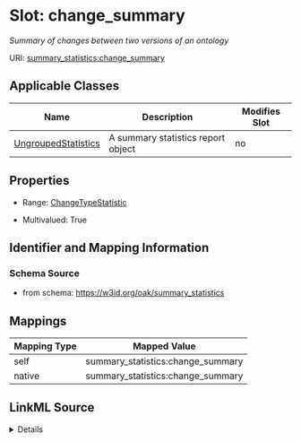 

# Slot: change_summary


_Summary of changes between two versions of an ontology_





URI: [summary_statistics:change_summary](https://w3id.org/oaklib/summary_statistics.change_summary)



<!-- no inheritance hierarchy -->





## Applicable Classes

| Name | Description | Modifies Slot |
| --- | --- | --- |
| [UngroupedStatistics](UngroupedStatistics.md) | A summary statistics report object |  no  |







## Properties

* Range: [ChangeTypeStatistic](ChangeTypeStatistic.md)

* Multivalued: True





## Identifier and Mapping Information







### Schema Source


* from schema: https://w3id.org/oak/summary_statistics




## Mappings

| Mapping Type | Mapped Value |
| ---  | ---  |
| self | summary_statistics:change_summary |
| native | summary_statistics:change_summary |




## LinkML Source

<details>
```yaml
name: change_summary
description: Summary of changes between two versions of an ontology
from_schema: https://w3id.org/oak/summary_statistics
rank: 1000
alias: change_summary
owner: UngroupedStatistics
domain_of:
- UngroupedStatistics
range: ChangeTypeStatistic
multivalued: true
inlined: true

```
</details>